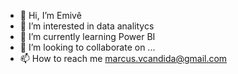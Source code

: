- 👋 Hi, I’m Emivê
- 👀 I’m interested in data analitycs
- 🌱 I’m currently learning  Power BI
- 💞️ I’m looking to collaborate on ...
- 📫 How to reach me marcus.vcandida@gmail.com

<!---
emive8866/emive8866 is a ✨ special ✨ repository because its `README.md` (this file) appears on your GitHub profile.
You can click the Preview link to take a look at your changes.
--->
